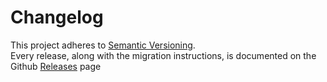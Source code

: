 # Changelog

This project adheres to [Semantic Versioning](http://semver.org).  
Every release, along with the migration instructions, is documented on the Github [Releases](https://github.com/NabeelHayat/nestjs-mangopay/releases) page
